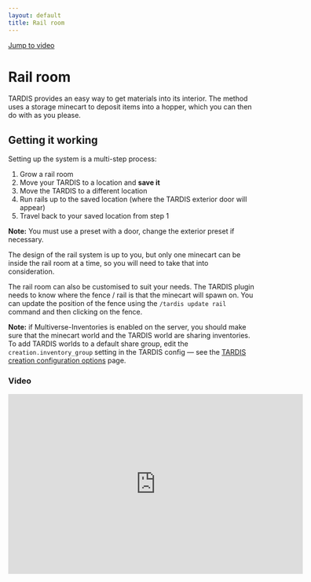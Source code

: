 ```yaml
---
layout: default
title: Rail room
---
```


[Jump to video](#video)

# Rail room

TARDIS provides an easy way to get materials into its interior. The method uses a storage minecart to deposit items into
a hopper, which you can then do with as you please.

## Getting it working

Setting up the system is a multi-step process:

1. Grow a rail room
2. Move your TARDIS to a location and **save it**
3. Move the TARDIS to a different location
4. Run rails up to the saved location (where the TARDIS exterior door will appear)
5. Travel back to your saved location from step 1

**Note:** You must use a preset with a door, change the exterior preset if necessary.

The design of the rail system is up to you, but only one minecart can be inside the rail room at a time, so you will
need to take that into consideration.

The rail room can also be customised to suit your needs. The TARDIS plugin needs to know where the fence / rail is that
the minecart will spawn on. You can update the position of the fence using the `/tardis update rail` command and then
clicking on the fence.

**Note:** if Multiverse-Inventories is enabled on the server, you should make sure that the minecart world and the
TARDIS world are sharing inventories. To add TARDIS worlds to a default share group, edit the `creation.inventory_group`
setting in the TARDIS config — see the [TARDIS creation configuration options](configuration-creation.html) page.

### Video

<iframe src="https://player.vimeo.com/video/69821554" width="600" height="366" frameborder="0" webkitallowfullscreen mozallowfullscreen allowfullscreen></iframe>
